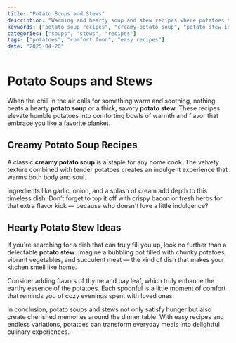 ```yaml
---
title: "Potato Soups and Stews"
description: "Warming and hearty soup and stew recipes where potatoes take center stage."
keywords: ["potato soup recipes", "creamy potato soup", "potato stew ideas"]
categories: ["soups", "stews", "recipes"]
tags: ["potatoes", "comfort food", "easy recipes"]
date: "2025-04-20"
---
```


# Potato Soups and Stews

When the chill in the air calls for something warm and soothing, nothing beats a hearty **potato soup** or a thick, savory **potato stew**. These recipes elevate humble potatoes into comforting bowls of warmth and flavor that embrace you like a favorite blanket.

## Creamy Potato Soup Recipes

A classic **creamy potato soup** is a staple for any home cook. The velvety texture combined with tender potatoes creates an indulgent experience that warms both body and soul. 

Ingredients like garlic, onion, and a splash of cream add depth to this timeless dish. Don’t forget to top it off with crispy bacon or fresh herbs for that extra flavor kick — because who doesn't love a little indulgence?

## Hearty Potato Stew Ideas

If you're searching for a dish that can truly fill you up, look no further than a delectable **potato stew**. Imagine a bubbling pot filled with chunky potatoes, vibrant vegetables, and succulent meat — the kind of dish that makes your kitchen smell like home.

Consider adding flavors of thyme and bay leaf, which truly enhance the earthy essence of the potatoes. Each spoonful is a little moment of comfort that reminds you of cozy evenings spent with loved ones.

In conclusion, potato soups and stews not only satisfy hunger but also create cherished memories around the dinner table. With easy recipes and endless variations, potatoes can transform everyday meals into delightful culinary experiences.